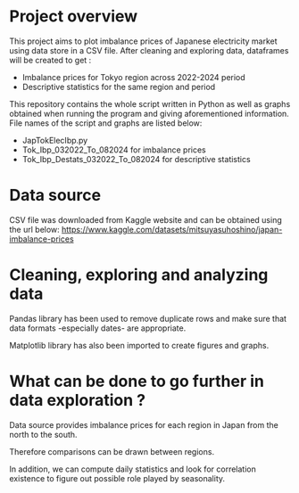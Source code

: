 # Project overview
This project aims to plot imbalance prices of Japanese electricity market using data store in a CSV file.
After cleaning and exploring data, dataframes will be created to get :

- Imbalance prices for Tokyo region across 2022-2024 period
- Descriptive statistics for the same region and period

This repository contains the whole script written in Python as well as graphs obtained when running the program and giving aforementioned information.
File names of the script and graphs are listed below:
- JapTokElecIbp.py
- Tok_Ibp_032022_To_082024 for imbalance prices
- Tok_Ibp_Destats_032022_To_082024 for descriptive statistics

# Data source
CSV file was downloaded from Kaggle website and can be obtained using the url below:
https://www.kaggle.com/datasets/mitsuyasuhoshino/japan-imbalance-prices

# Cleaning, exploring and analyzing data
Pandas library has been used to remove duplicate rows and make sure that data formats -especially dates- are appropriate.

Matplotlib library has also been imported to create figures and graphs.

# What can be done to go further in data exploration ?
Data source provides imbalance prices for each region in Japan from the north to the south.

Therefore comparisons can be drawn between regions.

In addition, we can compute daily statistics and look for correlation existence to figure out possible role played  by seasonality. 

